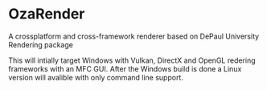 # OzaRender
A crossplatform and cross-framework renderer based on DePaul University Rendering package

This will intially target Windows with Vulkan, DirectX and OpenGL redering frameworks with an MFC GUI. After the Windows build is done a Linux version will avalible with only command line support.  
